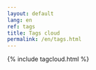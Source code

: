 ```yaml
---
layout: default
lang: en
ref: tags
title: Tags cloud
permalink: /en/tags.html
---
```


{% include tagcloud.html %}
